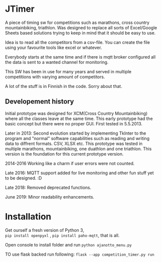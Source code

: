 # JTimer
A piece of timing sw for competitions such as marathons, cross country mountainbiking, triathlon. Was designed to replace all sorts of Excel/Google Sheets based solutions trying to keep in mind that it should be easy to use.

Idea is to read all the competitors from a csv-file. You can create the file using your favourite tools like excel or whatever.

Everybody starts at the same time and if there is mqtt broker configured all the data is sent to a wanted channel for monitoring.

This SW has been in use for many years and served in multiple competitions with varying amount of competitors.

A lot of the stuff is in Finnish in the code. Sorry about that.

## Developement history
Initial prototype was designed for XCM(Cross Country Mountainbiking) where all the classes leave at the same time. This early prototype had the basic concept but there were no proper GUI. First tested in 5.5.2013.

Later in 2013: Second evolution started by implementing TkInter to the program and "normal" software capabilities such as reading and writing data to diffrent formats. CSV, XLSX etc. This prototype was tested in multiple marathons, mountainbiking, one duathlon and one triathlon. This version is the foundation for this current prototype version.

2014-2016 Working like a charm if user errors were not counted.

Late 2016: MQTT support added for live monitoring and other fun stuff yet to be designed. :D

Late 2018: Removed deprecated functions.

June 2019: Minor readability enhancements.

# Installation
Get ourself a fresh version of Python 3,  
 ```pip install openpyxl```
, ```pip install paho-mqtt```,  that is all.

Open console to install folder and run ```python ajanotto_menu.py```

TO use flask backed run following: `flask --app competition_timer.py run`